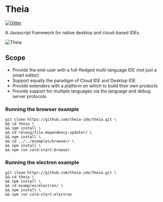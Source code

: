 # Theia
[![Gitter](https://img.shields.io/badge/chat-on%20gitter-blue.svg)](https://gitter.im/theia-ide/theia)

A Javascript framework for native desktop and cloud-based IDEs.

![Theia](https://cloud.githubusercontent.com/assets/372735/25758586/6939d0de-31cf-11e7-998a-e4ce997dd6b8.png)

## Scope
 - Provide the end-user with a full-fledged multi-language IDE  (not just a smart editor)
 - Support equally the paradigm of Cloud IDE and Desktop IDE
 - Provide extenders with a platform on which to build their own products
 - Provide support for multiple languages via the language and debug server protocols
 
 ### Running the browser example
 ```
 git clone https://github.com/theia-ide/theia.git \
 && cd theia \
 && npm install \
 && cd releng/file-dependency-updater/ \
 && npm install \
 && cd ../../examples/browser/ \
 && npm install \
 && npm run cold:start:browser
 ```

 ### Running the electron example
 ```
 git clone https://github.com/theia-ide/theia.git \
 && cd theia \
 && npm install \
 && cd examples/electron/ \
 && npm install \
 && npm run cold:start:electron
 ```
